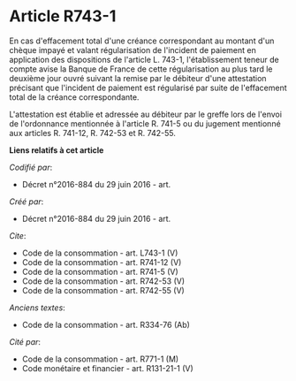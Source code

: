 # Article R743-1

En cas d'effacement total d'une créance correspondant au montant d'un chèque impayé et valant régularisation de l'incident de
paiement en application des dispositions de l'article L. 743-1, l'établissement teneur de compte avise la Banque de France de
cette régularisation au plus tard le deuxième jour ouvré suivant la remise par le débiteur d'une attestation précisant que
l'incident de paiement est régularisé par suite de l'effacement total de la créance correspondante. 

L'attestation est établie et adressée au débiteur par le greffe lors de l'envoi de l'ordonnance mentionnée à l'article R.
741-5 ou du jugement mentionné aux articles R. 741-12, 
R. 742-53 et R. 742-55.

**Liens relatifs à cet article**

_Codifié par_:

  - Décret n°2016-884 du 29 juin 2016 - art.

_Créé par_:

  - Décret n°2016-884 du 29 juin 2016 - art.

_Cite_:

  - Code de la consommation - art. L743-1 (V)
  - Code de la consommation - art. R741-12 (V)
  - Code de la consommation - art. R741-5 (V)
  - Code de la consommation - art. R742-53 (V)
  - Code de la consommation - art. R742-55 (V)

_Anciens textes_:

  - Code de la consommation - art. R334-76 (Ab)

_Cité par_:

  - Code de la consommation - art. R771-1 (M)
  - Code monétaire et financier - art. R131-21-1 (V)
